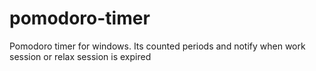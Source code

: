 # pomodoro-timer
Pomodoro timer for windows. Its counted periods and notify when work session or relax session is expired
